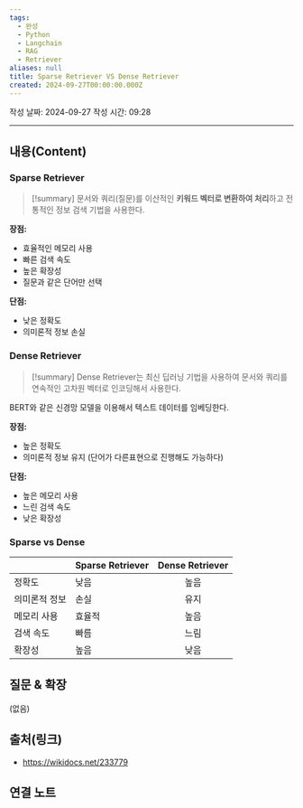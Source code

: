 ```yaml
---
tags:
  - 완성
  - Python
  - Langchain
  - RAG
  - Retriever
aliases: null
title: Sparse Retriever VS Dense Retriever
created: 2024-09-27T00:00:00.000Z
---
```

작성 날짜: 2024-09-27
작성 시간: 09:28


----
## 내용(Content)

### Sparse Retriever

>[!summary]
>문서와 쿼리(질문)를 이산적인 **키워드 벡터로 변환하여 처리**하고 전통적인 정보 검색 기법을 사용한다.

**장점:**

- 효율적인 메모리 사용
- 빠른 검색 속도
- 높은 확장성
- 질문과 같은 단어만 선택

**단점:**

- 낮은 정확도 
- 의미론적 정보 손실


### Dense Retriever

>[!summary]
>Dense Retriever는 최신 딥러닝 기법을 사용하여 문서와 쿼리를 연속적인 고차원 벡터로 인코딩해서 사용한다.

BERT와 같은 신경망 모델을 이용해서 텍스트 데이터를 임베딩한다.

**장점:**

- 높은 정확도
- 의미론적 정보 유지 (단어가 다른표현으로 진행해도 가능하다)

**단점:**

- 높은 메모리 사용
- 느린 검색 속도
- 낮은 확장성

### Sparse vs Dense

|         | Sparse Retriever | Dense Retriever |
| ------- | ---------------- | :-------------: |
| 정확도     | 낮음               |       높음        |
| 의미론적 정보 | 손실               |       유지        |
| 메모리 사용  | 효율적              |       높음        |
| 검색 속도   | 빠름               |       느림        |
| 확장성     | 높음               |       낮음        |

## 질문 & 확장

(없음)

## 출처(링크)

- https://wikidocs.net/233779

## 연결 노트










